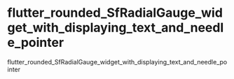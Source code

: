 # flutter_rounded_SfRadialGauge_widget_with_displaying_text_and_needle_pointer
flutter_rounded_SfRadialGauge_widget_with_displaying_text_and_needle_pointer
